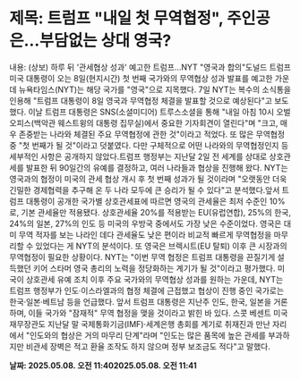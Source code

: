 # **제목: 트럼프 "내일 첫 무역협정", 주인공은…부담없는 상대 영국?**

  내용: (상보) 하루 뒤 '관세협상 성과' 예고한 트럼프…NYT "영국과 합의"도널드 트럼프 미국 대통령이 오는 8일(현지시간) 첫 번째 국가와의 무역협상 성과 발표를 예고한 가운데 뉴욕타임스(NYT)는 해당 국가를 "영국"으로 지목했다. 7일 NYT는 복수의 소식통을 인용해 "트럼프 대통령이 8일 영국과 무역협정 체결을 발표할 것으로 예상된다"고 보도했다. 이날 트럼프 대통령은 SNS(소셜미디어) 트루스소셜을 통해 "내일 아침 10시 오벌오피스(백악관 웨스트윙의 대통령 집무실)에서 중요한 기자회견이 열린다"며 "크고, 매우 존중받는 나라와 체결된 주요 무역협정에 관한 것"이라고 적었다. 또 많은 무역협정 중 "첫 번째가 될 것"이라고 덧붙였다. 다만 구체적으로 어떤 나라와의 무역협정인지 등 세부적인 사항은 공개하지 않았다.트럼프 행정부는 지난달 2일 전 세계를 상대로 상호관세를 발표한 뒤 90일간의 유예를 결정하고, 여러 나라들과 협상을 진행해 왔다. NYT는 영국과의 협정이 미국의 관세 협상 개시 후 첫 번째 성과가 될 것이라며 "오랫동안 더욱 긴밀한 경제협력을 추구해 온 두 나라 모두에 큰 승리가 될 수 있다"고 분석했다.앞서 트럼프 대통령이 공개한 국가별 상호관세표에 따르면 영국의 관세율은 최저 수준인 10%로, 기본 관세율만 적용됐다. 상호관세율 20%를 적용받는 EU(유럽연합), 25%의 한국, 24%의 일본, 27%의 인도 등 미국의 우방국 중에서도 가장 낮은 수준이었다. 영국은 대미 무역 적자를 보는 나라인 데다 관세율도 낮은 편이라 비교적 빠르게 무역협정을 마무리할 수 있었다는 게 NYT의 분석이다. 또 영국은 브렉시트(EU 탈퇴) 이후 큰 시장과의 무역협정이 필요한 상황이다. NYT는 "이번 무역 협정은 트럼프 대통령을 끈질기게 설득했던 키어 스타머 영국 총리의 노력을 정당화하는 계기가 될 것"이라고 평가했다. 미국이 상호관세 유예 조치 이후 주요 국가와의 무역협상 성과를 원하는 가운데, NYT는 트럼프 행정부가 인도·이스라엘과의 협정 체결에 근접했고 협상이 진행 중인 국가로는 한국·일본·베트남 등을 언급했다. 앞서 트럼프 대통령은 지난주 인도, 한국, 일본을 거론하며, 이들 국가와 "잠재적" 무역 협정을 맺을 것이라고 밝힌 바 있다. 스콧 베센트 미국 재무장관도 지난달 말 국제통화기금(IMF)·세계은행 총회를 계기로 취재진과 만난 자리에서 "인도와의 협상은 거의 마무리 단계"라며 "인도는 많은 품목에 높은 관세를 부과하지만 비관세 장벽은 적고 환율 조작도 하지 않으며 정부 보조금도 적다"고 말했다.

  **날짜: 2025.05.08. 오전 11:402025.05.08. 오전 11:41**